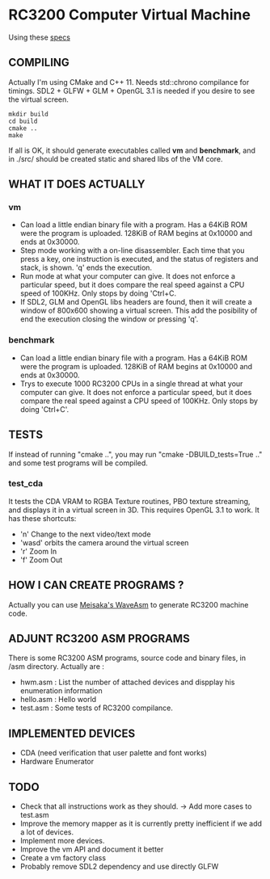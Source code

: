 RC3200 Computer Virtual Machine
===============================

Using these [specs](https://github.com/Zardoz89/Trillek-Computer)

COMPILING
---------
Actually I'm using CMake and C++ 11. Needs std::chrono compilance for timings. SDL2 + GLFW + GLM + OpenGL 3.1 is needed if you desire to see the virtual screen.

    mkdir build
    cd build
    cmake ..
    make
 
If all is OK, it should generate executables called **vm** and **benchmark**, and in ./src/ should be created static and shared libs of the VM core.

WHAT IT DOES ACTUALLY
------------------

### vm

- Can load a little endian binary file with a program. Has a 64KiB ROM were the program is uploaded. 128KiB of RAM begins at 0x10000 and ends at 0x30000.
- Step mode working with a on-line disassembler. Each time that you press a
  key, one instruction is executed, and the status of registers and stack, is
  shown. 'q' ends the execution.
- Run mode at what your computer can give. It does not enforce a particular speed, but it does compare the real speed against a CPU speed of 100KHz. Only stops by doing 'Ctrl+C.
- If SDL2, GLM and OpenGL libs headers are found, then it will create a window of 800x600 showing a virtual screen. This
  add the posibility of end the execution closing the window or pressing 'q'.

### benchmark

- Can load a little endian binary file with a program. Has a 64KiB ROM were the program is uploaded. 128KiB of RAM begins at 0x10000 and ends at 0x30000.
- Trys to execute 1000 RC3200 CPUs in a single thread at what your computer can give. It does not enforce a particular speed, but it does compare the real speed against a CPU speed of 100KHz. Only stops by doing 'Ctrl+C'.

TESTS
-----

If instead of running "cmake ..", you may run "cmake -DBUILD_tests=True .." and some test programs will be compiled.

### test_cda

It tests the CDA VRAM to RGBA Texture routines, PBO texture streaming, and displays it in a virtual screen in 3D. This requires OpenGL 3.1 to work.
It has these shortcuts:

- 'n' Change to the next video/text mode
- 'wasd' orbits the camera around the virtual screen
- 'r' Zoom In
- 'f' Zoom Out

HOW I CAN CREATE PROGRAMS ?
---------------------------
Actually you can use <a href="https://github.com/Meisaka/WaveAsm" target="_blank">Meisaka's WaveAsm</a> to generate RC3200 machine code.

ADJUNT RC3200 ASM PROGRAMS
--------------------------
There is some RC3200 ASM programs, source code and binary files, in /asm directory. Actually are :

- hwm.asm : List the number of attached devices and dispplay his enumeration information
- hello.asm : Hello world
- test.asm : Some tests of RC3200 compilance.

IMPLEMENTED DEVICES
-------------------

- CDA (need verification that user palette and font works)
- Hardware Enumerator


TODO
----

- Check that all instructions work as they should. -> Add more cases to test.asm
- Improve the memory mapper as it is currently pretty inefficient if we add a lot of devices.
- Implement more devices.
- Improve the vm API and document it better
- Create a vm factory class
- Probably remove SDL2 dependency and use directly GLFW

